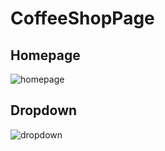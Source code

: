 # CoffeeShopPage

## Homepage

![homepage](https://user-images.githubusercontent.com/71596249/214859180-2d194573-fff2-4111-b843-13d2e98b3c11.gif)


## Dropdown

![dropdown](https://user-images.githubusercontent.com/71596249/214860209-79913f04-3f3c-4b95-b0a8-af27e4e95091.gif)
